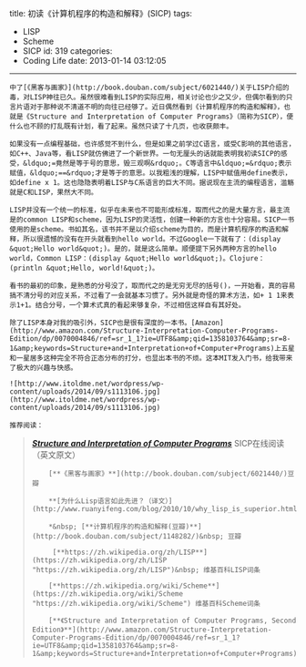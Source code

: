 title: 初读《计算机程序的构造和解释》(SICP)
tags:
  - LISP
  - Scheme
  - SICP
id: 319
categories:
  - Coding Life
date: 2013-01-14 03:12:05
---

    中了[《黑客与画家》](http://book.douban.com/subject/6021440/)关于LISP介绍的毒，对LISP神往已久。虽然很难看到LISP的实际应用，相关讨论也少之又少，但偶尔看到的只言片语对于那种说不清道不明的向往已经够了。近日偶然看到《计算机程序的构造和解释》，也就是《Structure and Interpretation of Computer Programs》（简称为SICP），便什么也不顾的打乱既有计划，看了起来。虽然只读了十几页，也收获颇丰。

    如果没有一点编程基础，也许感觉不到什么，但是如果之前学过C语言，或受C影响的其他语言，如C++、Java等，看LISP就仿佛进了一个新世界。一句无厘头的话就能表明我初读SICP的感受，&ldquo;=竟然是等于号的意思，毁三观啊&rdquo;。C等语言中&ldquo;=&rdquo;表示赋值，&ldquo;==&rdquo;才是等于的意思。以我粗浅的理解，LISP中赋值用define表示，如define x 1。这也隐隐表明着LISP与C系语言的巨大不同。据说现在主流的编程语言，滥觞就是C和LISP，果然大不同。

    LISP并没有一个统一的标准，似乎在未来也不可能形成标准，取而代之的是大量方言，最主流是的common LISP和scheme，因为LISP的灵活性，创建一种新的方言也十分容易。SICP一书使用的是scheme。书如其名，该书并不是以介绍scheme为目的，而是计算机程序的构造和解释，所以很遗憾的没有在开头就看到hello world。不过Google一下就有了：(display &quot;Hello world&quot;)。是的，就是这么简单。顺便提下另外两种方言的hello world，Common LISP：(display &quot;Hello world&quot;)。Clojure：(println &quot;Hello, world!&quot;)。

    看书的最初的印象，是熟悉的分号没了，取而代之的是无穷无尽的括号()，一开始看，真的容易搞不清分号的对应关系，不过看了一会就基本习惯了。另外就是奇怪的算术方法，如+ 1 1来表示1+1。结合分号，一个算术式真的看起来够复杂，不过相信这样自有其好处。

    除了LISP本身对我的吸引外，SICP也是很有深度的一本书。[Amazon](http://www.amazon.com/Structure-Interpretation-Computer-Programs-Edition/dp/0070004846/ref=sr_1_1?ie=UTF8&amp;qid=1358103764&amp;sr=8-1&amp;keywords=Structure+and+Interpretation+of+Computer+Programs)上五星和一星居多这种完全不符合正态分布的打分，也显出本书的不烦。这本MIT发入门书，给我带来了极大的兴趣与快感。

    ![http://www.itoldme.net/wordpress/wp-content/uploads/2014/09/s1113106.jpg](http://www.itoldme.net/wordpress/wp-content/uploads/2014/09/s1113106.jpg)

    推荐阅读：

> [_**Structure and Interpretation of Computer Programs**_](http://mitpress.mit.edu/sicp/full-text/book/book.html) SICP在线阅读（英文原文）
> 
>         [**《黑客与画家》**](http://book.douban.com/subject/6021440/)豆瓣
> 
>         **[为什么Lisp语言如此先进？（译文）](http://www.ruanyifeng.com/blog/2010/10/why_lisp_is_superior.html)**
> 
>         *&nbsp; [**计算机程序的构造和解释(豆瓣)**](http://book.douban.com/subject/1148282/)&nbsp; 豆瓣
> 
>          [**https://zh.wikipedia.org/zh/LISP**](https://zh.wikipedia.org/zh/LISP "https://zh.wikipedia.org/zh/LISP")&nbsp; 维基百科LISP词条
> 
>         [**https://zh.wikipedia.org/wiki/Scheme**](https://zh.wikipedia.org/wiki/Scheme "https://zh.wikipedia.org/wiki/Scheme") 维基百科Scheme词条
> 
>         [**《Structure and Interpretation of Computer Programs, Second Edition》**](http://www.amazon.com/Structure-Interpretation-Computer-Programs-Edition/dp/0070004846/ref=sr_1_1?ie=UTF8&amp;qid=1358103764&amp;sr=8-1&amp;keywords=Structure+and+Interpretation+of+Computer+Programs)Amazon.com